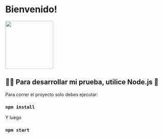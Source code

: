 # Bienvenido!


<img src="https://rickandmortyapi.com/api/character/avatar/61.jpeg" width="150">

## 👩‍💻 Para desarrollar mi prueba, utilice Node.js 🚀

Para correr el proyecto solo debes ejecutar:

### `npm install`

Y luego

### `npm start`